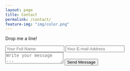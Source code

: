 ```yaml
---
layout: page
title: Contact
permalink: /contact/
feature-img: "img/color.png"
---
```


Drop me a line!

<form action="https://getsimpleform.com/messages?form_api_token=66ded881dec6cd059fcf25d37847becd" method="post">
<input type='hidden' name='redirect_to' value='https://ibrunch.github.io/portfolio/thank-you/' />
<input type='text' name='name' placeholder='Your Full Name' />
<input type='email' name='email' placeholder='Your E-mail Address' />
<textarea name='message' placeholder='Write your message ...'></textarea>
<input type='submit' value='Send Message' />
</form>